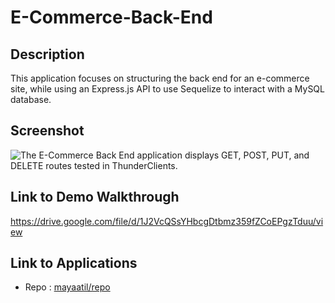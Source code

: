 # E-Commerce-Back-End

## Description

This application focuses on structuring the back end for an e-commerce site, while using an Express.js API to use Sequelize to interact with a MySQL database.

## Screenshot

![The E-Commerce Back End application displays GET, POST, PUT, and DELETE routes tested in ThunderClients.](./images/)

## Link to Demo Walkthrough

https://drive.google.com/file/d/1J2VcQSsYHbcgDtbmz359fZCoEPgzTduu/view

## Link to Applications

- Repo : [mayaatil/repo](https://github.com/mayaatil/E-Commerce-Back-End)
